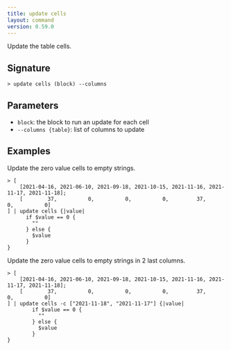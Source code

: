 ```yaml
---
title: update cells
layout: command
version: 0.59.0
---
```


Update the table cells.

## Signature

```> update cells (block) --columns```

## Parameters

 -  `block`: the block to run an update for each cell
 -  `--columns {table}`: list of columns to update

## Examples

Update the zero value cells to empty strings.
```shell
> [
    [2021-04-16, 2021-06-10, 2021-09-18, 2021-10-15, 2021-11-16, 2021-11-17, 2021-11-18];
    [        37,          0,          0,          0,         37,          0,          0]
] | update cells {|value|
      if $value == 0 {
        ""
      } else {
        $value
      }
}
```

Update the zero value cells to empty strings in 2 last columns.
```shell
> [
    [2021-04-16, 2021-06-10, 2021-09-18, 2021-10-15, 2021-11-16, 2021-11-17, 2021-11-18];
    [        37,          0,          0,          0,         37,          0,          0]
] | update cells -c ["2021-11-18", "2021-11-17"] {|value|
        if $value == 0 {
          ""
        } else {
          $value
        }
}
```
